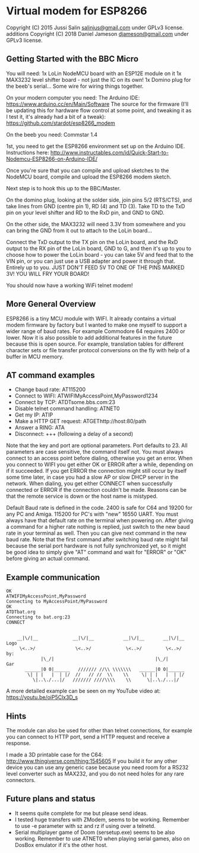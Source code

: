 Virtual modem for ESP8266
=========================

Copyright (C) 2015 Jussi Salin <salinjus@gmail.com> under GPLv3 license.
additions Copyright (C) 2018 Daniel Jameson <djameson@gmail.com> under GPLv3 license.

Getting Started with the BBC Micro
----------------------------------
You will need:
1x LoLin NodeMCU board with an ESP12E module on it 
1x MAX3232 level shifter board - not just the IC on its own! 
1x Domino plug for the beeb's serial...
Some wire for wiring things together.

On your modern computer you need:
The Arduino IDE: https://www.arduino.cc/en/Main/Software
The source for the firmware (I'll be updating this for hardware flow control at some point, and tweaking it as I test it, it's already had a bit of a tweak): https://github.com/stardot/esp8266_modem

On the beeb you need:
Commstar 1.4

1st, you need to get the ESP8266 environment set up on the Arduino IDE. Instructions here: 
http://www.instructables.com/id/Quick-Start-to-Nodemcu-ESP8266-on-Arduino-IDE/

Once you're sure that you can compile and upload sketches to the NodeMCU board, compile and upload the ESP8266 modem sketch. 

Next step is to hook this up to the BBC/Master.

On the domino plug, looking at the solder side, join pins 5/2 (RTS/CTS), and take lines from GND (centre pin 1), RD (4) and TD (3).
Take TD to the TxD pin on your level shifter and RD to the RxD pin, and GND to GND.

On the other side, the MAX3232 will need 3.3V from somewhere and you can bring the GND from it out to attach to the LoLin board... 

Connect the TxD output to the TX pin on the LoLin board, and the RxD output to the RX pin of the LoLin board, GND to G, and then it's up to you to choose how to power the LoLin board - you can take 5V and feed that to the VIN pin, or you can just use a USB adapter and power it through that. Entirely up to you. JUST DON'T FEED 5V TO ONE OF THE PINS MARKED 3V! YOU WILL FRY YOUR BOARD!

You should now have a working WiFi telnet modem!

More General Overview
---------------------

ESP8266 is a tiny MCU module with WIFI. It already contains a virtual modem firmware by factory but I wanted to make one myself to support a wider range of baud rates. For example Commodore 64 requires 2400 or lower. Now it is also possible to add additional features in the future because this is open source. For example, translation tables for different character sets or file transfer protocol conversions on the fly with help of a buffer in MCU memory.

AT command examples
-------------------

* Change baud rate: AT115200
* Connect to WIFI: ATWIFIMyAccessPoint,MyPassword1234
* Connect by TCP: ATDTsome.bbs.com:23
* Disable telnet command handling: ATNET0
* Get my IP: ATIP
* Make a HTTP GET request: ATGEThttp://host:80/path
* Answer a RING: ATA
* Disconnect: +++ (following a delay of a second)

Note that the key and port are optional parameters. Port defaults to 23. All parameters are case sensitive, the command itself not. You must always connect to an access point before dialing, otherwise you get an error. When you connect to WIFI you get either OK or ERROR after a while, depending on if it succeeded. If you get ERROR the connection might still occur by itself some time later, in case you had a slow AP or slow DHCP server in the network. When dialing, you get either CONNECT when successfully connected or ERROR if the connection couldn't be made. Reasons can be that the remote service is down or the host name is mistyped.

Default Baud rate is defined in the code. 2400 is safe for C64 and 19200 for any PC and Amiga. 115200 for PC's with "new" 16550 UART.  You must always have that default rate on the terminal when powering on. After giving a command for a higher rate nothing is replied, just switch to the new baud rate in your terminal as well. Then you can give next command in the new baud rate. Note that the first command after switching baud rate might fail because the serial port hardware is not fully synchronized yet, so it might be good idea to simply give "AT" command and wait for "ERROR" or "OK" before giving an actual command.

Example communication
---------------------

	OK
	ATWIFIMyAccessPoint,MyPassword
	Connecting to MyAccessPoint/MyPassword
	OK
	ATDTbat.org
	Connecting to bat.org:23
	CONNECT


	    __|\/|__             __|\/|__           __|\/|__       __|\/|__  Logo
	     \<..>/               \<..>/             \<..>/         \<..>/    by:
	             |\_/|                                      |\_/|          Gar
	       ______|0 0|______   /////// //\\ \\\\\\\   ______|0 0|______
	        \| | |   |  | |/  //   // //  \\    \\     \| | |   |  | |/
	          \|..\./...|/   /////// ////\\\\    \\      \|..\./...|/

A more detailed example can be seen on my YouTube video at: https://youtu.be/oiP5Clx3D_s

Hints
-----

The module can also be used for other than telnet connections, for example you can connect to HTTP port, send a HTTP request and receive a response.

I made a 3D printable case for the C64: http://www.thingiverse.com/thing:1545605 If you build it for any other device you can use any generic case because you need room for a RS232 level converter such as MAX232, and you do not need holes for any rare connectors.

Future plans and status
-----------------------

* It seems quite complete for me but please send ideas.
* I tested huge transfers with ZModem, seems to be working. Remember to use -e parameter with sz and rz if using over a telnetd.
* Serial multiplayer game of Doom (sersetup.exe) seems to be also working. Remember to use ATNET0 when playing serial games, also on DosBox emulator if it's the other host.

